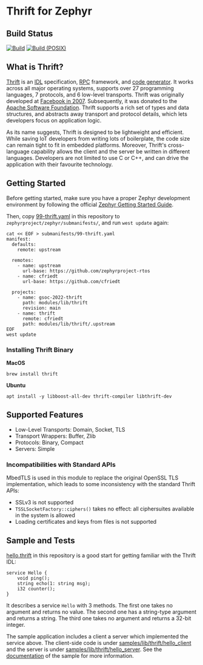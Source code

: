# Thrift for Zephyr

## Build Status

[![Build](https://github.com/zephyrproject-rtos/gsoc-2022-thrift/actions/workflows/build.yml/badge.svg)](https://github.com/zephyrproject-rtos/gsoc-2022-thrift/actions)
[![Build (POSIX)](https://github.com/zephyrproject-rtos/gsoc-2022-thrift/actions/workflows/build-posix.yml/badge.svg)](https://github.com/zephyrproject-rtos/gsoc-2022-thrift/actions/workflows/build-posix.yml)

## What is Thrift?

[Thrift](https://github.com/apache/thrift) is an [IDL](https://en.wikipedia.org/wiki/Interface_description_language) specification, [RPC](https://en.wikipedia.org/wiki/Remote_procedure_call) framework, and [code generator](https://en.wikipedia.org/wiki/Automatic_programming). It works across all major operating systems, supports over 27 programming languages, 7 protocols, and 6 low-level transports. Thrift was originally developed at [Facebook in 2007](https://thrift.apache.org/static/files/thrift-20070401.pdf). Subsequently, it was donated to the [Apache Software Foundation](https://www.apache.org/). Thrift supports a rich set of types and data structures, and abstracts away transport and protocol details, which lets developers focus on application logic.

As its name suggests, Thrift is designed to be lightweight and efficient. While saving IoT developers from writing lots of boilerplate, the code size can remain tight to fit in embedded platforms. Moreover, Thrift's cross-language capability allows the client and the server be written in different languages. Developers are not limited to use C or C++, and can drive the application with their favourite technology.

## Getting Started

Before getting started, make sure you have a proper Zephyr development
environment by following the official
[Zephyr Getting Started Guide](https://docs.zephyrproject.org/latest/getting_started/index.html).

Then, copy [99-thrift.yaml](submanifests/99-thrift.yaml)
in this repository to `zephyrproject/zephyr/submanifests/`, and run `west update` again:
```shell
cat << EOF > submanifests/99-thrift.yaml
manifest:
  defaults:
    remote: upstream

  remotes:
    - name: upstream
      url-base: https://github.com/zephyrproject-rtos
    - name: cfriedt
      url-base: https://github.com/cfriedt

  projects:
    - name: gsoc-2022-thrift
      path: modules/lib/thrift
      revision: main
    - name: thrift
      remote: cfriedt
      path: modules/lib/thrift/.upstream
EOF
west update
```

### Installing Thrift Binary

**MacOS**
```shell
brew install thrift
```

**Ubuntu**
```shell
apt install -y libboost-all-dev thrift-compiler libthrift-dev
```

## Supported Features
- Low-Level Transports: Domain, Socket, TLS
- Transport Wrappers: Buffer, Zlib
- Protocols: Binary, Compact
- Servers: Simple

### Incompatibilities with Standard APIs
MbedTLS is used in this module to replace the original OpenSSL TLS implementation, which leads to some inconsistency with the standard Thrift APIs:
- SSLv3 is not supported
- `TSSLSocketFactory::ciphers()` takes no effect: all ciphersuites available in the system is allowed
- Loading certificates and keys from files is not supported

## Sample and Tests
[hello.thrift](thrift/hello.thrift) in this repository is a good start for getting familiar with the Thrift IDL:
```
service Hello {
    void ping();
    string echo(1: string msg);
    i32 counter();
}
```
It describes a service `Hello` with 3 methods. The first one takes no argument and returns no value. The second one has a string-type argument and returns a string. The third one takes no argument and returns a 32-bit integer.

The sample application includes a client a server which implemented the service above. The client-side code is under [samples/lib/thrift/hello_client](samples/lib/thrift/hello_client) and the server is under [samples/lib/thrift/hello_server](samples/lib/thrift/hello_server). See the [documentation](samples/lib/thrift/README.rst) of the sample for more information.
